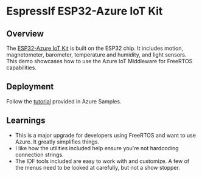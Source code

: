 # EspressIf ESP32-Azure IoT Kit

## Overview

The [ESP32-Azure IoT Kit](https://www.espressif.com/en/products/devkits/esp32-azure-kit/overview) is built on the ESP32 chip.  It includes motion, magnetometer, barometer, temperature and humidity, and light sensors.  This demo showcases how to use the Azure IoT Middleware for FreeRTOS capabilities.

## Deployment

Follow the [tutorial](https://github.com/Azure-Samples/iot-middleware-freertos-samples/tree/main/demos/projects/ESPRESSIF/aziotkit) provided in Azure Samples.

## Learnings

- This is a major upgrade for developers using FreeRTOS and want to use Azure.  It greatly simplifies things.
- I like how the utilities included help ensure you're not hardcoding connection strings.
- The IDF tools included are easy to work with and customize.  A few of the menus need to be looked at carefully, but not a show stopper.

